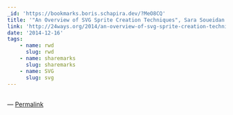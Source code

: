```yaml
---
_id: 'https://bookmarks.boris.schapira.dev/?MeO8CQ'
title: '"An Overview of SVG Sprite Creation Techniques", Sara Soueidan'
link: 'http://24ways.org/2014/an-overview-of-svg-sprite-creation-techniques/'
date: '2014-12-16'
tags:
    - name: rwd
      slug: rwd
    - name: sharemarks
      slug: sharemarks
    - name: SVG
      slug: svg
---
```


<br>&#8212;
<a href="https://bookmarks.boris.schapira.dev/?MeO8CQ" title="Permalink">Permalink</a>
